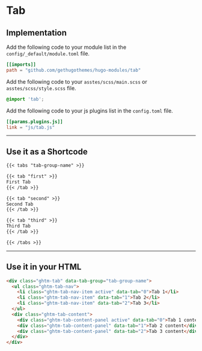 # Tab

## Implementation

Add the following code to your module list in the `config/_default/module.toml` file.

```toml
[[imports]]
path = "github.com/gethugothemes/hugo-modules/tab"
```

Add the following code to your `asstes/scss/main.scss` or `asstes/scss/style.scss` file.

```scss
@import 'tab';
```

Add the following code to your js plugins list in the `config.toml` file.

```toml
[[params.plugins.js]]
link = "js/tab.js"

```

<hr>

## Use it as a Shortcode

```md
{{< tabs "tab-group-name" >}}

{{< tab "first" >}}
First Tab
{{< /tab >}}

{{< tab "second" >}}
Second Tab
{{< /tab >}}

{{< tab "third" >}}
Third Tab
{{< /tab >}}

{{< /tabs >}}
```

<hr>

## Use it in your HTML

```html
<div class="ghtm-tab" data-tab-group="tab-group-name">
  <ul class="ghtm-tab-nav">
    <li class="ghtm-tab-nav-item active" data-tab="0">Tab 1</li>
    <li class="ghtm-tab-nav-item" data-tab="1">Tab 2</li>
    <li class="ghtm-tab-nav-item" data-tab="2">Tab 3</li>
  </ul>
  <div class="ghtm-tab-content">
    <div class="ghtm-tab-content-panel active" data-tab="0">Tab 1 content</div>
    <div class="ghtm-tab-content-panel" data-tab="1">Tab 2 content</div>
    <div class="ghtm-tab-content-panel" data-tab="2">Tab 3 content</div>
  </div>
</div>
```
